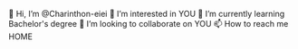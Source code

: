 👋 Hi, I’m @Charinthon-eiei
👀 I’m interested in YOU
🌱 I’m currently learning Bachelor's degree
💞️ I’m looking to collaborate on YOU
📫 How to reach me HOME